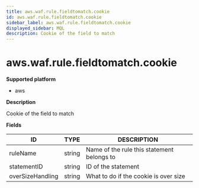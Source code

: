 ```yaml
---
title: aws.waf.rule.fieldtomatch.cookie
id: aws.waf.rule.fieldtomatch.cookie
sidebar_label: aws.waf.rule.fieldtomatch.cookie
displayed_sidebar: MQL
description: Cookie of the field to match
---
```


# aws.waf.rule.fieldtomatch.cookie

**Supported platform**

- aws

**Description**

Cookie of the field to match

**Fields**

| ID               | TYPE   | DESCRIPTION                                |
| ---------------- | ------ | ------------------------------------------ |
| ruleName         | string | Name of the rule this statement belongs to |
| statementID      | string | ID of the statement                        |
| overSizeHandling | string | What to do if the cookie is over size      |
